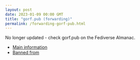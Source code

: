 ```yaml
---
layout: post
date: 2023-01-09 00:00 GMT
title: "gorf.pub (forwarding)"
permalink: /forwarding-gorf-pub.html
---
```


No longer updated - check gorf.pub on the Fediverse Almanac.

* [Main information](https://www.fediversealmanac.com/api/v1/instances/gorf.pub)
* [Banned from](https://www.fediversealmanac.com/api/v1/instances/gorf.pub/banned_from)


